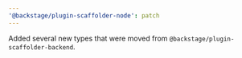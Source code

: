 ```yaml
---
'@backstage/plugin-scaffolder-node': patch
---
```


Added several new types that were moved from `@backstage/plugin-scaffolder-backend`.
